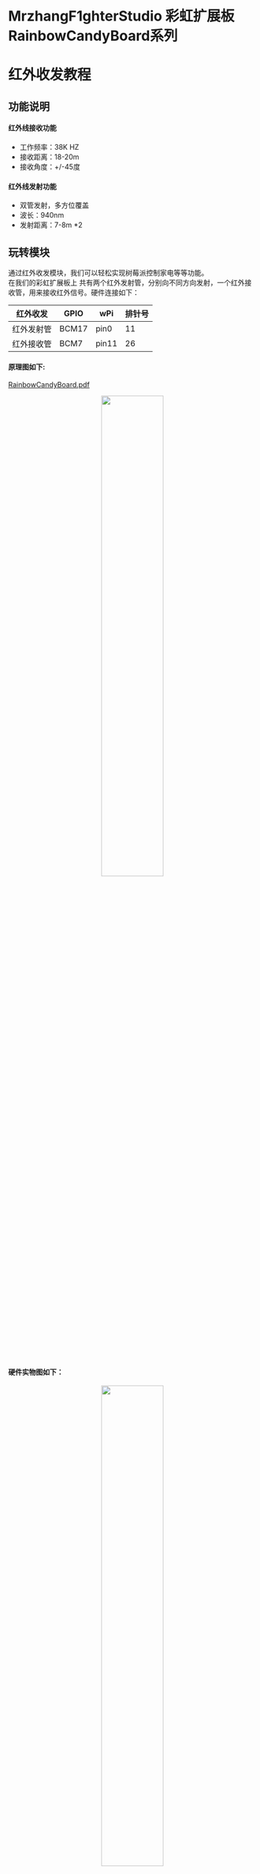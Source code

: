 # MrzhangF1ghterStudio 彩虹扩展板RainbowCandyBoard系列
# 红外收发教程
## 功能说明
#### 红外线接收功能
- 工作频率：38K HZ
- 接收距离：18-20m
- 接收角度：+/-45度
#### 红外线发射功能
- 双管发射，多方位覆盖
- 波长：940nm
- 发射距离：7-8m *2    

## 玩转模块
  通过红外收发模块，我们可以轻松实现树莓派控制家电等等功能。  
  在我们的彩虹扩展板上 共有两个红外发射管，分别向不同方向发射，一个红外接收管，用来接收红外信号。硬件连接如下：    

  红外收发| GPIO | wPi |排针号|
  |----|-----|-----|-----|
  |红外发射管|BCM17|pin0|11|
  |红外接收管|BCM7|pin11|26|

#### 原理图如下:
[RainbowCandyBoard.pdf](https://github.com/MrzhangF1ghter/RainbowCandyBoard/tree/master/schematic/RainbowCandyBoardRev2.0.pdf)  
<div align=center>
  <img src="https://github.com/MrzhangF1ghter/RainbowCandyBoard/blob/master/ir/schematic/ir.png" width=50% height=50%/>
</div>  

#### 硬件实物图如下：
<div align=center>
  <img src="https://github.com/MrzhangF1ghter/RainbowCandyBoard/blob/master/ir/schematic/IRPic.jpg" width=50% height=50%/>
</div>  
<div align=center>
  <img src="https://github.com/MrzhangF1ghter/RainbowCandyBoard/blob/master/ir/schematic/IRJumper.jpg" width=50% height=50%/>
</div>

    我们采用的是跳帽来连接红外收发口，你可以在彩虹板的右下角看到有两个跳帽，分别写着IR_TX,IR_RX,
    那红外收发管与IO连接的端口，拔掉即断开与红外收发口的连接。
    当我们想接自己io的时候，可以将跳帽拔开，那么板上的外设就和io口断开了，然后插上你想接的外设即可。  
### 配置
在Linux下，我们采用LIRC (Linux Infrared remote control)这个开源的软件包，该软件包能让Linux接收及发送红外信号，下面讲解如何使用   
#### 1.安装
    `apt-get install lirc`
#### 2.配置Config.txt
    网上的大多数教程已经过时，在0.9.4c版本中，我们只需要配置该文件即可   
    编辑`/boot/config.txt`,加入下列代码,功能是声明引脚，在扩展板中 发射管对应的是GPIO17，接收管对应的是GPIO7     
    `dtoverlay=lirc-rpi,gpio_out_pin=17,gpio_in_pin=7,gpio_in_pull=up`
#### 3.修改默认驱动
    编辑`/etc/lirc/lirc_options.conf`
```
driver  = devinput
device  = auto
```
修改为:<br>
```
driver  = default
device  = /dev/lirc0
```
### 4.重启树莓派，并检查lircd是否正常运行,若无误，运行结果如图
#### lircd status
```
/etc/init.d/lircd status
[ ok ] lircd is running.
```
#### lsmod
```
lsmod | grep lirc
lirc_rpi                9032  0
lirc_dev               10583  1 lirc_rpi
rc_core                24377  1 lirc_dev
```
## 测试
> 首先我们测试红外接收功能,这个能直观的判断红外接收管是否正常工作。  
> 停止LIRC:`sudo /etc/init.d/lircd stop`
> 执行命令`mode2 -d /dev/lirc0`
> 使用任意一个红外遥控器，对着扩展板的红外接收头按下任意按键，若每次按下按键都有打印类似以下的内容，则说明红外接收功能正常  
```
space 1638
pulse 644
space 535
pulse 644
space 1632
```
## 录制红外数据
    首先停止LIRC:`sudo /etc/init.d/lircd stop`  
    然后执行命令`irrecord –list-namespace`查询可用的按键名称，之后我们就用这些名称来录制自己的内容(请注意 list前面是两个-)  
    执行红外录制指令`irrecord -d /dev/lirc0 ~/remote1.conf ` 我们这里的遥控器名称为remote1（这个自定义）  
    
    1.输入上面的指令后我们会看到提示按下回车继续，那我们按下回车  

<div><img src="https://github.com/MrzhangF1ghter/RainbowCandyBoard/blob/master/ir/schematic/1.png" width=50% height=50%/></div>  

    2.按下之后会提示先不要看下任何按键，因为这个步骤是检查环境光是否有红外干扰，当检查完毕后，会提示输入我们遥控器文件的名称，这里以remote1为例  

<div><img src="https://github.com/MrzhangF1ghter/RainbowCandyBoard/blob/master/ir/schematic/2.png" width=50% height=50%/></div>  

    3.按下回车后，我们任意按下遥控器上的按键，注意这时每次按下的时间大概在1秒左右，然后松开然后继续按其他按键，同一个按键不能按超过十个点，每按下一次都会打印一个点出来，直到两行点填满以后，将会进入验证阶段    

<div><img src="https://github.com/MrzhangF1ghter/RainbowCandyBoard/blob/master/ir/schematic/3.png" width=50% height=50%/></div>  

    4.此时重复以上步骤直到验证成功（点数不一定确定）  
<div><img src="https://github.com/MrzhangF1ghter/RainbowCandyBoard/blob/master/ir/schematic/4.png" width=50% height=50%/></div>  

    5.上面操作完成后，正式进入录制按键阶段，程序提示我们输入按键名称（这个名称要在前面所列明的名字中选），我们输入btn_1,然后按下按键，注意，此时的按键不要长按，按下松开即可，录制成功后会提示录制下一个按键，直到你想要录制的按键全部录完为止，录完后按回车，然后提示验证bit mask，按下按键即可  
<div><img src="https://github.com/MrzhangF1ghter/RainbowCandyBoard/blob/master/ir/schematic/5.png" width=50% height=50%/></div>  

    验证成功后，我们的录制就完成了  
<div><img src="https://github.com/MrzhangF1ghter/RainbowCandyBoard/blob/master/ir/schematic/6.png" width=50% height=50%/></div>  

    将我们录制好的配置文件拷贝到`sudo cp ./remote1.lircd.conf /etc/lirc/lircd.conf.d`中即可  
    
    我们可以通过执行`irsend list remote1 ""`来查询我们刚才录制的红外信号内容。 remote1是我们刚才所设定的文件名称， ""代表全部显示  
    
    接下来我们就可以发送了，比如我们发送按键1 则输入`irsend SEND_ONCE remote1 btn_1`即可  
    
### 注意，不同遥控器有不同的编码方式，有些并不支持上面的录制方法 而是要用raw格式来录制，详情请查阅百度
